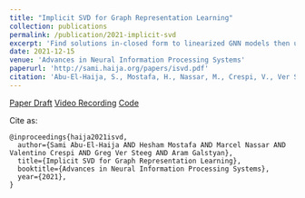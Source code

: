 ```yaml
---
title: "Implicit SVD for Graph Representation Learning"
collection: publications
permalink: /publication/2021-implicit-svd
excerpt: 'Find solutions in-closed form to linearized GNN models then use the solution to initialize then fine-tune deep GNNs.'
date: 2021-12-15
venue: 'Advances in Neural Information Processing Systems'
paperurl: 'http://sami.haija.org/papers/isvd.pdf'
citation: 'Abu-El-Haija, S., Mostafa, H., Nassar, M., Crespi, V., Ver Steeg, G., Galstyan, A. (2021). &quot;Implicit SVD for Graph Representation Learning.&quot; <i>Advances in Neural Information Processing Systems</i>. 2021.'
---
```


[Paper Draft](http://sami.haija.org/papers/isvd.pdf)
[Video Recording](https://recorder-v3.slideslive.com/#/share?share=53250&s=b93d68d2-0c71-44c6-bc07-09ee65803d81)
[Code](https://github.com/samihaija/isvd)

Cite as:
    
    @inproceedings{haija2021isvd,
      author={Sami Abu-El-Haija AND Hesham Mostafa AND Marcel Nassar AND Valentino Crespi AND Greg Ver Steeg AND Aram Galstyan},
      title={Implicit SVD for Graph Representation Learning},
      booktitle={Advances in Neural Information Processing Systems},
      year={2021},
    }

